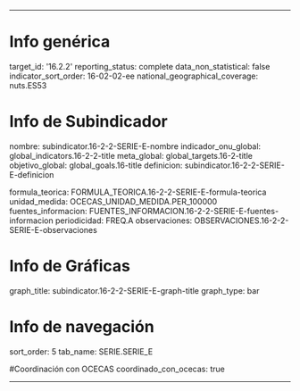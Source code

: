 ---

# Info genérica
target_id: '16.2.2'
reporting_status: complete
data_non_statistical: false
indicator_sort_order: 16-02-02-ee
national_geographical_coverage: nuts.ES53

# Info de Subindicador
nombre: subindicator.16-2-2-SERIE-E-nombre
indicador_onu_global: global_indicators.16-2-2-title
meta_global: global_targets.16-2-title
objetivo_global: global_goals.16-title
definicion: subindicator.16-2-2-SERIE-E-definicion

formula_teorica: FORMULA_TEORICA.16-2-2-SERIE-E-formula-teorica
unidad_medida: OCECAS_UNIDAD_MEDIDA.PER_100000
fuentes_informacion: FUENTES_INFORMACION.16-2-2-SERIE-E-fuentes-informacion
periodicidad: FREQ.A
observaciones: OBSERVACIONES.16-2-2-SERIE-E-observaciones

# Info de Gráficas
graph_title: subindicator.16-2-2-SERIE-E-graph-title
graph_type: bar

# Info de navegación
sort_order: 5
tab_name: SERIE.SERIE_E

#Coordinación con OCECAS
coordinado_con_ocecas: true

---